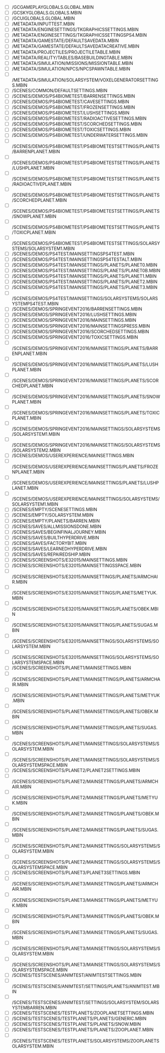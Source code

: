 - [ ] /GCGAMEPLAYGLOBALS.GLOBAL.MBIN
- [ ] /GCSKYGLOBALS.GLOBALS.MBIN
- [ ] /GCUIGLOBALS.GLOBAL.MBIN
- [ ] /METADATA/INPUTTEST.MBIN
- [ ] /METADATA/ENGINESETTINGS/TKGRAPHICSSETTINGS.MBIN
- [ ] /METADATA/ENGINESETTINGS/TKGRAPHICSSETTINGSPS4.MBIN
- [ ] /METADATA/GAMESTATE/DEFAULTSAVEDATA.MBIN
- [ ] /METADATA/GAMESTATE/DEFAULTSAVEDATACREATIVE.MBIN
- [ ] /METADATA/PROJECTILES/PROJECTILETABLE.MBIN
- [ ] /METADATA/REALITY/TABLES/BASEBUILDINGTABLE.MBIN
- [ ] /METADATA/SIMULATION/MISSIONS/MISSIONTABLE.MBIN
- [ ] /METADATA/SIMULATION/NPCS/NPCSPAWNTABLE.MBIN
- [ ] /METADATA/SIMULATION/SOLARSYSTEM/VOXELGENERATORSETTINGS.MBIN
- [ ] /SCENES/COMMON/DEFAULTSETTINGS.MBIN
- [ ] /SCENES/DEMOS/PS4BIOMETEST/BARRENSETTINGS.MBIN
- [ ] /SCENES/DEMOS/PS4BIOMETEST/CAVESETTINGS.MBIN
- [ ] /SCENES/DEMOS/PS4BIOMETEST/FROZENSETTINGS.MBIN
- [ ] /SCENES/DEMOS/PS4BIOMETEST/LUSHSETTINGS.MBIN
- [ ] /SCENES/DEMOS/PS4BIOMETEST/RADIOACTIVESETTINGS.MBIN
- [ ] /SCENES/DEMOS/PS4BIOMETEST/SCORCHEDSETTINGS.MBIN
- [ ] /SCENES/DEMOS/PS4BIOMETEST/TOXICSETTINGS.MBIN
- [ ] /SCENES/DEMOS/PS4BIOMETEST/UNDERWATERSETTINGS.MBIN
- [ ] /SCENES/DEMOS/PS4BIOMETEST/PS4BIOMETESTSETTINGS/PLANETS/BARRENPLANET.MBIN
- [ ] /SCENES/DEMOS/PS4BIOMETEST/PS4BIOMETESTSETTINGS/PLANETS/LUSHPLANET.MBIN
- [ ] /SCENES/DEMOS/PS4BIOMETEST/PS4BIOMETESTSETTINGS/PLANETS/RADIOACTIVEPLANET.MBIN
- [ ] /SCENES/DEMOS/PS4BIOMETEST/PS4BIOMETESTSETTINGS/PLANETS/SCORCHEDPLANET.MBIN
- [ ] /SCENES/DEMOS/PS4BIOMETEST/PS4BIOMETESTSETTINGS/PLANETS/SNOWPLANET.MBIN
- [ ] /SCENES/DEMOS/PS4BIOMETEST/PS4BIOMETESTSETTINGS/PLANETS/TOXICPLANET.MBIN
- [ ] /SCENES/DEMOS/PS4BIOMETEST/PS4BIOMETESTSETTINGS/SOLARSYSTEMS/SOLARSYSTEM1.MBIN
- [ ] /SCENES/DEMOS/PS4TEST/MAINSETTINGSPS4TEST.MBIN
- [ ] /SCENES/DEMOS/PS4TEST/MAINSETTINGSPS4TESTALT.MBIN
- [ ] /SCENES/DEMOS/PS4TEST/MAINSETTINGS/PLANETS/PLANET0.MBIN
- [ ] /SCENES/DEMOS/PS4TEST/MAINSETTINGS/PLANETS/PLANET0B.MBIN
- [ ] /SCENES/DEMOS/PS4TEST/MAINSETTINGS/PLANETS/PLANET1.MBIN
- [ ] /SCENES/DEMOS/PS4TEST/MAINSETTINGS/PLANETS/PLANET2.MBIN
- [ ] /SCENES/DEMOS/PS4TEST/MAINSETTINGS/PLANETS/PLANET3.MBIN
- [ ] /SCENES/DEMOS/PS4TEST/MAINSETTINGS/SOLARSYSTEMS/SOLARSYSTEMPS4TEST.MBIN
- [ ] /SCENES/DEMOS/SPRINGEVENT2016/BARRENSETTINGS.MBIN
- [ ] /SCENES/DEMOS/SPRINGEVENT2016/LUSHSETTINGS.MBIN
- [ ] /SCENES/DEMOS/SPRINGEVENT2016/MAINSETTINGS.MBIN
- [ ] /SCENES/DEMOS/SPRINGEVENT2016/MAINSETTINGSPRESS.MBIN
- [ ] /SCENES/DEMOS/SPRINGEVENT2016/SCORCHEDSETTINGS.MBIN
- [ ] /SCENES/DEMOS/SPRINGEVENT2016/TOXICSETTINGS.MBIN
- [ ] /SCENES/DEMOS/SPRINGEVENT2016/MAINSETTINGS/PLANETS/BARRENPLANET.MBIN
- [ ] /SCENES/DEMOS/SPRINGEVENT2016/MAINSETTINGS/PLANETS/LUSHPLANET.MBIN
- [ ] /SCENES/DEMOS/SPRINGEVENT2016/MAINSETTINGS/PLANETS/SCORCHEDPLANET.MBIN
- [ ] /SCENES/DEMOS/SPRINGEVENT2016/MAINSETTINGS/PLANETS/SNOWPLANET.MBIN
- [ ] /SCENES/DEMOS/SPRINGEVENT2016/MAINSETTINGS/PLANETS/TOXICPLANET.MBIN
- [ ] /SCENES/DEMOS/SPRINGEVENT2016/MAINSETTINGS/SOLARSYSTEMS/SOLARSYSTEM1.MBIN
- [ ] /SCENES/DEMOS/SPRINGEVENT2016/MAINSETTINGS/SOLARSYSTEMS/SOLARSYSTEM2.MBIN
- [ ] /SCENES/DEMOS/USEREXPERIENCE/MAINSETTINGS.MBIN
- [ ] /SCENES/DEMOS/USEREXPERIENCE/MAINSETTINGS/PLANETS/FROZENPLANET.MBIN
- [ ] /SCENES/DEMOS/USEREXPERIENCE/MAINSETTINGS/PLANETS/LUSHPLANET.MBIN
- [ ] /SCENES/DEMOS/USEREXPERIENCE/MAINSETTINGS/SOLARSYSTEMS/SOLARSYSTEM1.MBIN
- [ ] /SCENES/EMPTY/SCENESETTINGS.MBIN
- [ ] /SCENES/EMPTY/SOLARSYSTEM.MBIN
- [ ] /SCENES/EMPTY/PLANETS/BARREN.MBIN
- [ ] /SCENES/SAVES/ALLMISSIONSDONE.MBIN
- [ ] /SCENES/SAVES/BEGINFINALJOURNEY.MBIN
- [ ] /SCENES/SAVES/BUILTHYPERDRIVE.MBIN
- [ ] /SCENES/SAVES/FACTORYBIT.MBIN
- [ ] /SCENES/SAVES/LEARNEDHYPERDRIVE.MBIN
- [ ] /SCENES/SAVES/REPAIREDSHIP.MBIN
- [ ] /SCENES/SCREENSHOTS/E32015/MAINSETTINGS.MBIN
- [ ] /SCENES/SCREENSHOTS/E32015/MAINSETTINGSSPACE.MBIN
- [ ] /SCENES/SCREENSHOTS/E32015/MAINSETTINGS/PLANETS/ARMCHAIR.MBIN
- [ ] /SCENES/SCREENSHOTS/E32015/MAINSETTINGS/PLANETS/METYUK.MBIN
- [ ] /SCENES/SCREENSHOTS/E32015/MAINSETTINGS/PLANETS/OBEK.MBIN
- [ ] /SCENES/SCREENSHOTS/E32015/MAINSETTINGS/PLANETS/SUGAS.MBIN
- [ ] /SCENES/SCREENSHOTS/E32015/MAINSETTINGS/SOLARSYSTEMS/SOLARSYSTEM.MBIN
- [ ] /SCENES/SCREENSHOTS/E32015/MAINSETTINGS/SOLARSYSTEMS/SOLARSYSTEMSPACE.MBIN
- [ ] /SCENES/SCREENSHOTS/PLANET1/MAINSETTINGS.MBIN
- [ ] /SCENES/SCREENSHOTS/PLANET1/MAINSETTINGS/PLANETS/ARMCHAIR.MBIN
- [ ] /SCENES/SCREENSHOTS/PLANET1/MAINSETTINGS/PLANETS/METYUK.MBIN
- [ ] /SCENES/SCREENSHOTS/PLANET1/MAINSETTINGS/PLANETS/OBEK.MBIN
- [ ] /SCENES/SCREENSHOTS/PLANET1/MAINSETTINGS/PLANETS/SUGAS.MBIN
- [ ] /SCENES/SCREENSHOTS/PLANET1/MAINSETTINGS/SOLARSYSTEMS/SOLARSYSTEM.MBIN
- [ ] /SCENES/SCREENSHOTS/PLANET1/MAINSETTINGS/SOLARSYSTEMS/SOLARSYSTEMSPACE.MBIN
- [ ] /SCENES/SCREENSHOTS/PLANET2/PLANET2SETTINGS.MBIN
- [ ] /SCENES/SCREENSHOTS/PLANET2/MAINSETTINGS/PLANETS/ARMCHAIR.MBIN
- [ ] /SCENES/SCREENSHOTS/PLANET2/MAINSETTINGS/PLANETS/METYUK.MBIN
- [ ] /SCENES/SCREENSHOTS/PLANET2/MAINSETTINGS/PLANETS/OBEK.MBIN
- [ ] /SCENES/SCREENSHOTS/PLANET2/MAINSETTINGS/PLANETS/SUGAS.MBIN
- [ ] /SCENES/SCREENSHOTS/PLANET2/MAINSETTINGS/SOLARSYSTEMS/SOLARSYSTEM.MBIN
- [ ] /SCENES/SCREENSHOTS/PLANET2/MAINSETTINGS/SOLARSYSTEMS/SOLARSYSTEMSPACE.MBIN
- [ ] /SCENES/SCREENSHOTS/PLANET3/PLANET3SETTINGS.MBIN
- [ ] /SCENES/SCREENSHOTS/PLANET3/MAINSETTINGS/PLANETS/ARMCHAIR.MBIN
- [ ] /SCENES/SCREENSHOTS/PLANET3/MAINSETTINGS/PLANETS/METYUK.MBIN
- [ ] /SCENES/SCREENSHOTS/PLANET3/MAINSETTINGS/PLANETS/OBEK.MBIN
- [ ] /SCENES/SCREENSHOTS/PLANET3/MAINSETTINGS/PLANETS/SUGAS.MBIN
- [ ] /SCENES/SCREENSHOTS/PLANET3/MAINSETTINGS/SOLARSYSTEMS/SOLARSYSTEM.MBIN
- [ ] /SCENES/SCREENSHOTS/PLANET3/MAINSETTINGS/SOLARSYSTEMS/SOLARSYSTEMSPACE.MBIN
- [ ] /SCENES/TESTSCENES/ANIMTEST/ANIMTESTSETTINGS.MBIN
- [ ] /SCENES/TESTSCENES/ANIMTEST/SETTINGS/PLANETS/ANIMTEST.MBIN
- [ ] /SCENES/TESTSCENES/ANIMTEST/SETTINGS/SOLARSYSTEM/SOLARSYSTEMBARREN.MBIN
- [ ] /SCENES/TESTSCENES/TESTPLANETS/ZOOPLANETSETTINGS.MBIN
- [ ] /SCENES/TESTSCENES/TESTPLANETS/PLANETS/GENERIC.MBIN
- [ ] /SCENES/TESTSCENES/TESTPLANETS/PLANETS/SNOW.MBIN
- [ ] /SCENES/TESTSCENES/TESTPLANETS/PLANETS/ZOOPLANET.MBIN
- [ ] /SCENES/TESTSCENES/TESTPLANETS/SOLARSYSTEMS/ZOOPLANETSOLARSYSTEM.MBIN
